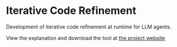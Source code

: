 # Iterative Code Refinement
Development of iterative code refinement at runtime for LLM agents.

View the explanation and download the tool at [the project website](https://nathan-whitehead.github.io/semantic-parser/)
